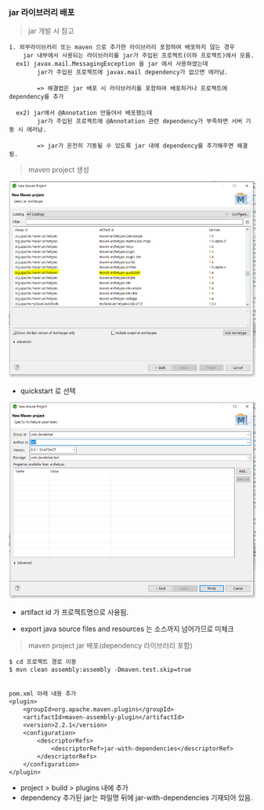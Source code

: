 
### jar 라이브러리 배포


> jar 개발 시 참고

```
1. 외부라이브러리 또는 maven 으로 추가한 라이브러리 포함하여 배포하지 않는 경우
    jar 내부에서 사용되는 라이브러리를 jar가 주입된 프로젝트(이하 프로젝트)에서 모름.
  ex1) javax.mail.MessagingException 을 jar 에서 사용하였는데
        jar가 주입된 프로젝트에 javax.mail dependency가 없으면 에러남.

        => 해결법은 jar 배포 시 라이브러리를 포함하여 배포하거나 프로젝트에 dependency를 추가

  ex2) jar에서 @Annotation 만들어서 배포했는데
        jar가 주입된 프로젝트에 @Annotation 관련 dependency가 부족하면 서버 기동 시 에러남.

        => jar가 온전히 기동될 수 있도록 jar 내에 dependency를 추가해주면 해결됨.

```



> maven project 생성

<img src="../img/jar1.PNG" width="600px" height="400px" title="px(픽셀) 크기 설정" alt="RubberDuck"></img><br/>

* quickstart 로 선택

<img src="../img/jar2.PNG" width="600px" height="400px" title="px(픽셀) 크기 설정" alt="RubberDuck"></img><br/>

* artifact id 가 프로젝트명으로 사용됨.


* export java source files and resources 는 소스까지 넘어가므로 미체크

> maven project jar 배포(dependency 라이브러리 포함)

```
$ cd 프로젝트 경로 이동
$ mvn clean assembly:assembly -Dmaven.test.skip=true


pom.xml 아래 내용 추가
<plugin>
	<groupId>org.apache.maven.plugins</groupId>
	<artifactId>maven-assembly-plugin</artifactId>
	<version>2.2.1</version>
	<configuration>
		<descriptorRefs>
			<descriptorRef>jar-with-dependencies</descriptorRef>
		</descriptorRefs>
	</configuration>
</plugin>
```
* project > build > plugins 내에 추가
* dependency 추가된 jar는 파일명 뒤에 jar-with-dependencies 기재되어 있음.
